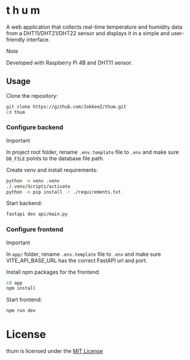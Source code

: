 # t h u m
A web application that collects real-time temperature and humidity data from a DHT11/DHT21/DHT22 sensor and displays it in a simple and user-friendly interface.

> [!NOTE]
> Developed with Raspberry Pi 4B and DHT11 sensor.

## Usage
Clone the repository:
```sh
git clone https://github.com/JokkeeZ/thum.git
cd thum
```

### Configure backend
> [!IMPORTANT]
> In project root folder, rename `.env.template` file to `.env` and make sure `DB_FILE`
> points to the database file path.

Create venv and install requirements:

```sh
python -m venv .venv
./.venv/Scripts/activate
python -m pip install -r ./requirements.txt
```

Start backend:
```sh
fastapi dev api/main.py
```

### Configure frontend
> [!IMPORTANT]
> In `app/` folder, rename `.env.template` file to `.env` and make sure VITE_API_BASE_URL
> has the correct FastAPI url and port.

Install npm packages for the frontend:
```sh
cd app
npm install
```

Start frontend:
```sh
npm run dev
```

# License
thum is licensed under the [MIT License](https://github.com/JokkeeZ/thum/blob/main/LICENSE)
